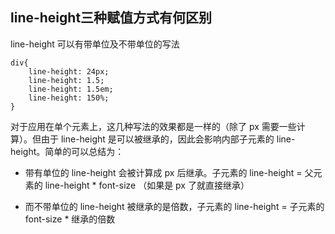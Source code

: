 ## line-height三种赋值方式有何区别

line-height 可以有带单位及不带单位的写法
```
div{
	line-height: 24px;
	line-height: 1.5;
	line-height: 1.5em;
	line-height: 150%;
}
```

对于应用在单个元素上，这几种写法的效果都是一样的（除了 px 需要一些计算）。但由于 line-height 是可以被继承的，因此会影响内部子元素的 line-height。简单的可以总结为：

* 带有单位的 line-height 会被计算成 px 后继承。子元素的 line-height = 父元素的 line-height * font-size （如果是 px 了就直接继承）

* 而不带单位的 line-height 被继承的是倍数，子元素的 line-height = 子元素的 font-size * 继承的倍数